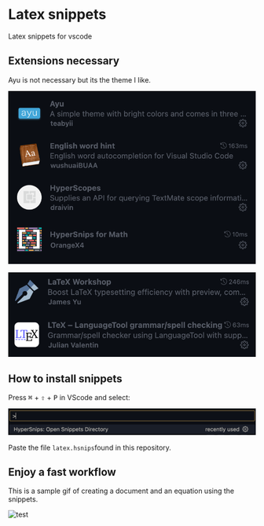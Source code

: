 # Latex snippets

Latex snippets for vscode


## Extensions necessary

Ayu is not necessary but its the theme I like.

![Extensions1](Images/Extensions1.png)

![Extensions2](Images/Extensions2.png)

## How to install snippets

Press <kbd>⌘</kbd> + <kbd>⇧</kbd> + <kbd>P</kbd> in VScode and select:

![Snippets](Images/Snippets.png)

Paste the file `latex.hsnips`found in this repository.


## Enjoy a fast workflow

This is a sample gif of creating a document and an equation using the snippets.

![test](Images/Ejemplo.gif)